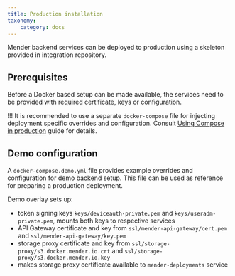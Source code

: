 ```yaml
---
title: Production installation
taxonomy:
    category: docs
---
```


Mender backend services can be deployed to production using a skeleton
provided in integration repository.

## Prerequisites

Before a Docker based setup can be made available, the services need to be
provided with required certificate, keys or configuration.

!!! It is recommended to use a separate `docker-compose` file for injecting deployment specific overrides and configuration. Consult [Using Compose in production](https://docs.docker.com/compose/production/) guide for details.

## Demo configuration

A `docker-compose.demo.yml` file provides example overrides and configuration
for demo backend setup. This file can be used as reference for preparing a
production deployment.

Demo overlay sets up:

- token signing keys `keys/deviceauth-private.pem` and
  `keys/useradm-private.pem`, mounts both keys to respective services
- API Gateway certificate and key from `ssl/mender-api-gateway/cert.pem` and
  `ssl/mender-api-gateway/key.pem`
- storage proxy certificate and key from `ssl/storage-proxy/s3.docker.mender.io.crt` and
  `ssl/storage-proxy/s3.docker.mender.io.key`
- makes storage proxy certificate available to `mender-deployments` service

